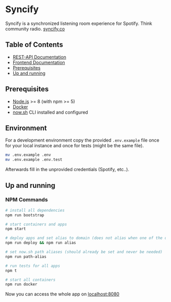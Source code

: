 # Syncify

Syncify is a synchronized listening room experience for Spotify. Think community radio. [syncify.co](https://syncify.co)

## Table of Contents

- [REST-API Documentation](api/README.md)
- [Frontend Documentation](frontend/README.md)
- [Prerequisites](#prerequisites)
- [Up and running](#up-and-running)

## Prerequisites

- [Node.js](https://nodejs.org/en/) >= 8 (with npm >= 5)
- [Docker](https://www.docker.com/get-docker)
- [now.sh](https://zeit.co/now) CLI installed and configured

## Environment

For a development environment copy the provided `.env.example` file once for your local instance and once for tests (might be the same file).

```bash
mv .env.example .env
mv .env.example .env.test
```

Afterwards fill in the unprovided credentials (Spotify, etc..).

## Up and running

### NPM Commands

```bash
# install all dependencies
npm run bootstrap

# start containers and apps
npm start

# deploy apps and set alias to domain (does not alias when one of the deployments fails)
npm run deploy && npm run alias

# set now.sh path aliases (should already be set and never be needed)
npm run path-alias

# run tests for all apps
npm t

# start all containers
npm run docker
```

Now you can access the whole app on [localhost:8080](http://localhost:8080)
